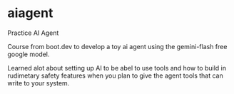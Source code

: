 # aiagent
Practice AI Agent

Course from boot.dev to develop a toy ai agent using the gemini-flash free google model.

Learned alot about setting up AI to be abel to use tools and how to build in rudimetary safety features when you plan to give
the agent tools that can write to your system.
